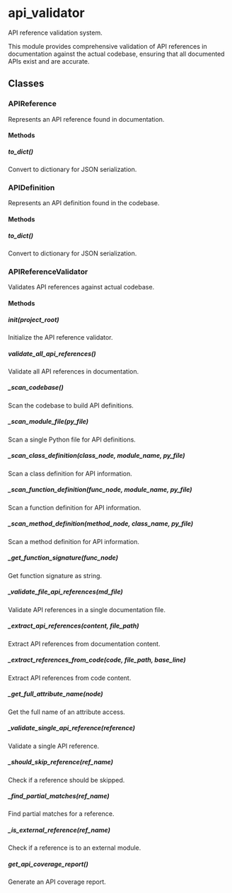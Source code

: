 # api_validator

API reference validation system.

This module provides comprehensive validation of API references in documentation
against the actual codebase, ensuring that all documented APIs exist and are accurate.

## Classes

### APIReference

Represents an API reference found in documentation.

#### Methods

##### to_dict()

Convert to dictionary for JSON serialization.

### APIDefinition

Represents an API definition found in the codebase.

#### Methods

##### to_dict()

Convert to dictionary for JSON serialization.

### APIReferenceValidator

Validates API references against actual codebase.

#### Methods

##### __init__(project_root)

Initialize the API reference validator.

##### validate_all_api_references()

Validate all API references in documentation.

##### _scan_codebase()

Scan the codebase to build API definitions.

##### _scan_module_file(py_file)

Scan a single Python file for API definitions.

##### _scan_class_definition(class_node, module_name, py_file)

Scan a class definition for API information.

##### _scan_function_definition(func_node, module_name, py_file)

Scan a function definition for API information.

##### _scan_method_definition(method_node, class_name, py_file)

Scan a method definition for API information.

##### _get_function_signature(func_node)

Get function signature as string.

##### _validate_file_api_references(md_file)

Validate API references in a single documentation file.

##### _extract_api_references(content, file_path)

Extract API references from documentation content.

##### _extract_references_from_code(code, file_path, base_line)

Extract API references from code content.

##### _get_full_attribute_name(node)

Get the full name of an attribute access.

##### _validate_single_api_reference(reference)

Validate a single API reference.

##### _should_skip_reference(ref_name)

Check if a reference should be skipped.

##### _find_partial_matches(ref_name)

Find partial matches for a reference.

##### _is_external_reference(ref_name)

Check if a reference is to an external module.

##### get_api_coverage_report()

Generate an API coverage report.
